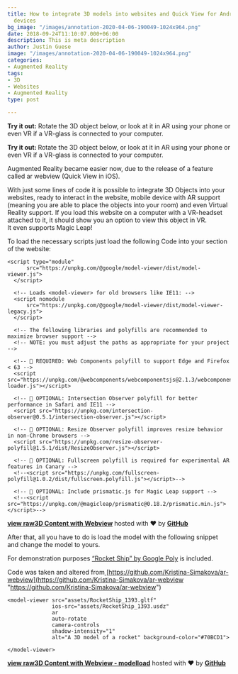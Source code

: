 ```yaml
---
title: How to integrate 3D models into websites and Quick View for Android and iOS
  devices
bg_image: "/images/annotation-2020-04-06-190049-1024x964.png"
date: 2018-09-24T11:10:07.000+06:00
description: This is meta description
author: Justin Guese
image: "/images/annotation-2020-04-06-190049-1024x964.png"
categories:
- Augmented Reality
tags:
- 3D
- Websites
- Augmented Reality
type: post

---
```

**Try it out:** Rotate the 3D object below, or look at it in AR using your phone or even VR if a VR-glass is connected to your computer.

<p><strong>Try it out: </strong>Rotate the 3D object below, or look at it in AR using your phone or even VR if a VR-glass is connected to your computer.</p><div class="wpb_wrapper">  <script type="module" src="https://unpkg.com/@google/model-viewer/dist/model-viewer.js"></script><script nomodule src="https://unpkg.com/@google/model-viewer/dist/model-viewer-legacy.js"></script><script src="https://unpkg.com/@webcomponents/webcomponentsjs@2.1.3/webcomponents-loader.js"></script><script src="https://unpkg.com/intersection-observer@0.5.1/intersection-observer.js"></script><script src="https://unpkg.com/resize-observer-polyfill@1.5.1/dist/ResizeObserver.js"></script><model-viewer src="/files/3dmodels/RocketShip_1393.gltf" ios-src="/files/3dmodels/RocketShip_1393.usdz" ar auto-rotate camera-controls shadow-intensity="1" alt="A 3D model of a rocket" background-color="#70BCD1"></model-viewer></div></div></div>

Augmented Reality became easier now, due to the release of a feature called ar webview (Quick View in iOS).

With just some lines of code it is possible to integrate 3D Objects into your websites, ready to interact in the website, mobile device with AR support (meaning you are able to place the objects into your room) and even Virtual Reality support. If you load this website on a computer with a VR-headset attached to it, it should show you an option to view this object in VR.  
It even supports Magic Leap!

To load the necessary scripts just load the following Code into your section of the website:

    <script type="module"
          src="https://unpkg.com/@google/model-viewer/dist/model-viewer.js">
      </script>
    
      <!-- Loads <model-viewer> for old browsers like IE11: -->
      <script nomodule
          src="https://unpkg.com/@google/model-viewer/dist/model-viewer-legacy.js">
      </script>
    
      <!-- The following libraries and polyfills are recommended to maximize browser support -->
      <!-- NOTE: you must adjust the paths as appropriate for your project -->
          
      <!-- 🚨 REQUIRED: Web Components polyfill to support Edge and Firefox < 63 -->
      <script src="https://unpkg.com/@webcomponents/webcomponentsjs@2.1.3/webcomponents-loader.js"></script>
    
      <!-- 💁 OPTIONAL: Intersection Observer polyfill for better performance in Safari and IE11 -->
      <script src="https://unpkg.com/intersection-observer@0.5.1/intersection-observer.js"></script>
    
      <!-- 💁 OPTIONAL: Resize Observer polyfill improves resize behavior in non-Chrome browsers -->
      <script src="https://unpkg.com/resize-observer-polyfill@1.5.1/dist/ResizeObserver.js"></script>
    
      <!-- 💁 OPTIONAL: Fullscreen polyfill is required for experimental AR features in Canary -->
      <!--<script src="https://unpkg.com/fullscreen-polyfill@1.0.2/dist/fullscreen.polyfill.js"></script>-->
    
      <!-- 💁 OPTIONAL: Include prismatic.js for Magic Leap support -->
      <!--<script src="https://unpkg.com/@magicleap/prismatic@0.18.2/prismatic.min.js"></script>-->

[**view raw**](https://gist.github.com/JustinGuese/6c2bd61252ac9947ce686928bc2bcb6e/raw/20ea3fc0de030ed04f09d44db0d0d11ae8b69781/3D%20Content%20with%20Webview)[**3D Content with Webview**](https://gist.github.com/JustinGuese/6c2bd61252ac9947ce686928bc2bcb6e#file-3d-content-with-webview) hosted with ❤ by [**GitHub**](https://github.com/)

After that, all you have to do is load the model with the following snippet and change the model to yours.

For demonstration purposes [“Rocket Ship” by Google Poly](https://poly.google.com/view/42PQqEaxb-P) is included.

Code was taken and altered from[ ](https://github.com/Kristina-Simakova/ar-webview)[https://github.com/Kristina-Simakova/ar-webview](https://github.com/Kristina-Simakova/ar-webview "https://github.com/Kristina-Simakova/ar-webview")

    <model-viewer src="assets/RocketShip_1393.gltf" 
                  ios-src="assets/RocketShip_1393.usdz"
                  ar
                  auto-rotate 
                  camera-controls 
                  shadow-intensity="1" 
                  alt="A 3D model of a rocket" background-color="#70BCD1">
    
    </model-viewer>

[**view raw**](https://gist.github.com/JustinGuese/6b119644e4d1a640dd054c5b0a18b62c/raw/448cab85deae1d24978a65a6955573d90f5b8122/3D%20Content%20with%20Webview%20-%20modelload)[**3D Content with Webview - modelload**](https://gist.github.com/JustinGuese/6b119644e4d1a640dd054c5b0a18b62c#file-3d-content-with-webview-modelload) hosted with ❤ by [**GitHub**](https://github.com/)